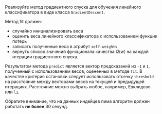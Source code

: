 Реализуйте метод градиентного спуска для обучения линейного классификатора в виде класса `GradientDescent`.

Метод fit должен:
- случайно инициализировать веса
- оценить веса линейного классификатора с использованием функции потерь
- записать полученные веса в атрибут `self.weights`
- вернуть список значений функционала качества $Q(w)$ на каждой итерации градиентного спуска.

Результатом метода `predict` является вектор предсказаний из `-1` и `1`, полученный с использованием весов, оцененных 
в методе `fit`.
В качестве критерия остановки следует использовать отсечку `threshold` на расстояние между векторами весов на текущей и 
предыдущей итерациях. Расстояние можно выбрать любое, например, Евклидово или `l1`.


Обратите внимание, что на данных индейцев пима алгоритм должен работать **не более** 30 секунд. 